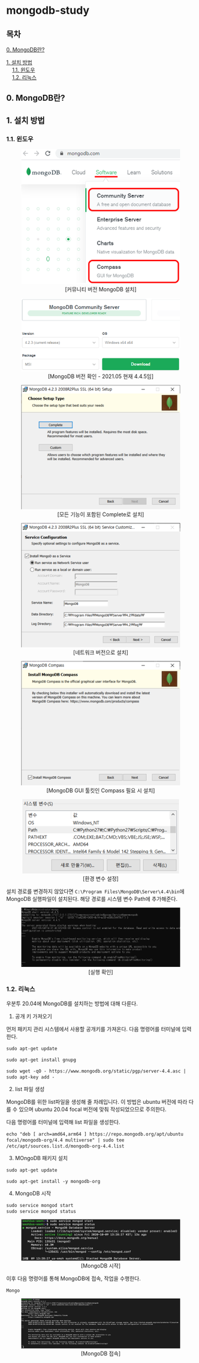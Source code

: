 # mongodb-study

## 목차
<p>

[0. MongoDB란?](#0-MongoDB란?)
</p>
<p>

[1. 설치 방법](#1-설치-방법)<br>
&nbsp; &nbsp; [1.1. 윈도우](#11-윈도우)<br>
&nbsp; &nbsp; [1.2. 리눅스](#12-리눅스)
</p>

## 0. MongoDB란?

## 1. 설치 방법
### 1.1. 윈도우
<p><div align="center">
  <figure>
    <img src="./resources/1. 설치 방법/1. 윈도우/1.png" alt="커뮤니티 버전 MongoDB 설치">
    <div align="center"><figcation>[커뮤니티 버전 MongoDB 설치]</figcation></div>
  </figure>
</div></p>

<p><div align="center">
  <figure>
    <img src="./resources/1. 설치 방법/1. 윈도우/2.png" alt="MongoDB 버전 확인">
    <div align="center"><figcation>[MongoDB 버전 확인 - 2021.05 현재 4.4.5임]</figcation></div>
  </figure>
</div></p>

<p><div align="center">
  <figure>
    <img src="./resources/1. 설치 방법/1. 윈도우/3.png" alt="모든 기능이 포함된 Complete로 설치">
    <div align="center"><figcation>[모든 기능이 포함된 Complete로 설치]</figcation></div>
  </figure>
</div></p>

<p><div align="center">
  <figure>
    <img src="./resources/1. 설치 방법/1. 윈도우/4.png" alt="네트워크 버전으로 설치">
    <div align="center"><figcation>[네트워크 버전으로 설치]</figcation></div>
  </figure>
</div></p>

<p><div align="center">
  <figure>
    <img src="./resources/1. 설치 방법/1. 윈도우/5.png" alt="MongoDB GUI 툴킷인 Compass">
    <div align="center"><figcation>[MongoDB GUI 툴킷인 Compass 필요 시 설치]</figcation></div>
  </figure>
</div></p>


<p><div align="center">
  <figure>
    <img src="./resources/1. 설치 방법/1. 윈도우/6.png" alt="환경 변수 설정">
    <div align="center"><figcation>[환경 변수 설정]</figcation></div>
  </figure>
</div></p>

<p>

설치 경로를 변경하지 않았다면 `C:\Program Files\MongoDB\Server\4.4\bin`에 MongoDB 실행파일이 설치된다. 해당 경로를 시스템 변수 Path에 추가해준다.
</p>

<p><div align="center">
  <figure>
    <img src="./resources/1. 설치 방법/1. 윈도우/7.png" alt="실행 확인">
    <div align="center"><figcation>[실행 확인]</figcation></div>
  </figure>
</div></p>

### 1.2. 리눅스
<p>우분투 20.04에 MongoDB를 설치하는 방법에 대해 다룬다.</p>

<p>

1. 공개 키 가져오기
</p>
<p>먼저 패키지 관리 시스템에서 사용할 공개키를 가져온다. 다음 명령어를 터미널에 입력한다.</p>

```
sudo apt-get update
```
```
sudo apt-get install gnupg
```
```
sudo wget -qO - https://www.mongodb.org/static/pgp/server-4.4.asc | sudo apt-key add -
```

<p>

2. list 파일 생성</p>
<p>MongoDB를 위한 list파일을 생성해 줄 차례입니다. 이 방법은 ubuntu 버전에 따라 다를 수 있으며 ubuntu 20.04 focal 버전에 맞춰 작성되었으므로 주의한다.</p>

다음 명령어를 터미널에 입력해 list 파일을 생성한다.
```
echo "deb [ arch=amd64,arm64 ] https://repo.mongodb.org/apt/ubuntu focal/mongodb-org/4.4 multiverse" | sudo tee /etc/apt/sources.list.d/mongodb-org-4.4.list
```

<p>

3. MOngoDB 패키지 설치</p>

```
sudo apt-get update
```
```
sudo apt-get install -y mongodb-org
```

<p>

4. MongoDB 시작</p>

```
sudo service mongod start
sudo service mongod status
```

<p><div align="center">
  <figure>
    <img src="./resources/1. 설치 방법/2. 리눅스/1.png" alt="MongoDB 시작">
    <div align="center"><figcation>[MongoDB 시작]</figcation></div>
  </figure>
</div></p>

이후 다음 명령어를 통해 MongoDB에 접속, 작업을 수행한다.
```
Mongo
```

<p><div align="center">
  <figure>
    <img src="./resources/1. 설치 방법/2. 리눅스/2.png" alt="MongoDB 접속">
    <div align="center"><figcation>[MongoDB 접속]</figcation></div>
  </figure>
</div></p>